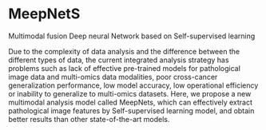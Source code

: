 # MeepNetS
Multimodal fusion Deep neural Network based on Self-supervised learning

Due to the complexity of data analysis and the difference between the different types of data, the current integrated analysis strategy has problems such as lack of effective pre-trained models for pathological image data and multi-omics data modalities, poor cross-cancer generalization performance, low model accuracy, low operational efficiency or inability to generalize to multi-omics datasets. Here, we propose a new multimodal analysis model called MeepNets, which can effectively extract pathological image features by Self-supervised learning model, and obtain better results than other state-of-the-art models.
